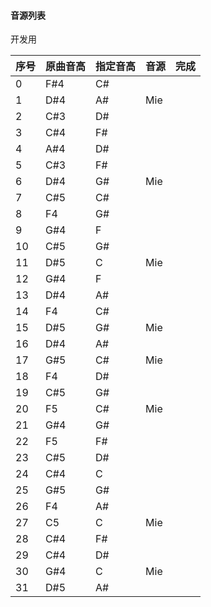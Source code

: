 #### 音源列表

开发用

| 序号 | 原曲音高 | 指定音高 | 音源 | 完成 |
| ---- | -------- | :------- | ---- | ---- |
| 0    | F#4      | C#       |      |      |
| 1    | D#4      | A#       | Mie  |      |
| 2    | C#3      | D#       |      |      |
| 3    | C#4      | F#       |      |      |
| 4    | A#4      | D#       |      |      |
| 5    | C#3      | F#       |      |      |
| 6    | D#4      | G#       | Mie  |      |
| 7    | C#5      | C#       |      |      |
| 8    | F4       | G#       |      |      |
| 9    | G#4      | F        |      |      |
| 10   | C#5      | G#       |      |      |
| 11   | D#5      | C        | Mie  |      |
| 12   | G#4      | F        |      |      |
| 13   | D#4      | A#       |      |      |
| 14   | F4       | C#       |      |      |
| 15   | D#5      | G#       | Mie  |      |
| 16   | D#4      | A#       |      |      |
| 17   | G#5      | C#       | Mie  |      |
| 18   | F4       | D#       |      |      |
| 19   | C#5      | G#       |      |      |
| 20   | F5       | C#       | Mie  |      |
| 21   | G#4      | G#       |      |      |
| 22   | F5       | F#       |      |      |
| 23   | C#5      | D#       |      |      |
| 24   | C#4      | C        |      |      |
| 25   | G#5      | G#       |      |      |
| 26   | F4       | A#       |      |      |
| 27   | C5       | C        | Mie  |      |
| 28   | C#4      | F#       |      |      |
| 29   | C#4      | D#       |      |      |
| 30   | G#4      | C        | Mie  |      |
| 31   | D#5      | A#       |      |      |

